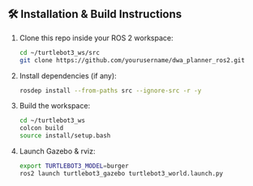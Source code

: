 ## 🛠️ Installation & Build Instructions

1. Clone this repo inside your ROS 2 workspace:
   ```bash
   cd ~/turtlebot3_ws/src
   git clone https://github.com/yourusername/dwa_planner_ros2.git
   
2. Install dependencies (if any):
   ```bash
   rosdep install --from-paths src --ignore-src -r -y
   
4. Build the workspace:
   ```bash
   cd ~/turtlebot3_ws
   colcon build
   source install/setup.bash
   
6. Launch Gazebo & rviz:
   ```bash
   export TURTLEBOT3_MODEL=burger
   ros2 launch turtlebot3_gazebo turtlebot3_world.launch.py
   

   

 

